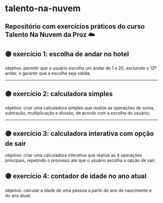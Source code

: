 # talento-na-nuvem
## Repositório com exercícios práticos do curso Talento Na Nuvem da Proz ☁️


## 🟣 exercício 1: escolha de andar no hotel

objetivo: permitir que o usuário escolha um andar de 1 a 20, excluindo o 13º andar, e garantir que a escolha seja válida;

---

## 🟣 exercício 2: calculadora simples

objetivo: criar uma calculadora simples que realize as operações de soma, subtração, multiplicação e divisão, de acordo com a escolha do usuário;

---

## 🟣 exercício 3: calculadora interativa com opção de sair

objetivo: criar uma calculadora interativa que realize as 4 operações principais, repetindo o processo até que o usuário escolha a opção de sair;

## 🟣 exercício 4: contador de idade no ano atual

objetivo: calcular a idade de uma pessoa a partir do ano de nascimento e do ano atual;
